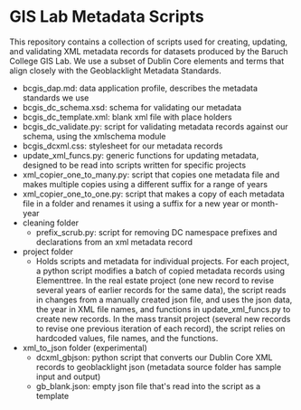# GIS Lab Metadata Scripts

This repository contains a collection of scripts used for creating, updating, and validating XML metadata records for datasets produced by the Baruch College GIS Lab. We use a subset of Dublin Core elements and terms that align closely with the Geoblacklight Metadata Standards.

* bcgis_dap.md: data application profile, describes the metadata standards we use
* bcgis_dc_schema.xsd: schema for validating our metadata
* bcgis_dc_template.xml:  blank xml file with place holders
* bcgis_dc_validate.py: script for validating metadata records against our schema, using the xmlschema module
* bcgis_dcxml.css: stylesheet for our metadata records
* update_xml_funcs.py: generic functions for updating metadata, designed to be read into scripts written for specific projects
* xml_copier_one_to_many.py: script that copies one metadata file and makes multiple copies using a different suffix for a range of years
* xml_copier_one_to_one.py: script that makes a copy of each metadata file in a folder and renames it using a suffix for a new year or month-year
* cleaning folder
  * prefix_scrub.py: script for removing DC namespace prefixes and declarations from an xml metadata record
* project folder
  * Holds scripts and metadata for individual projects. For each project, a python script modifies a batch of copied metadata records using Elementtree. In the real estate project (one new record to revise several years of earlier records for the same data), the script reads in changes from a manually created json file, and uses the json data, the year in XML file names, and functions in update_xml_funcs.py to create new records. In the mass transit project (several new records to revise one previous iteration of each record), the script relies on hardcoded values, file names, and the functions.
* xml_to_json folder (experimental)
  * dcxml_gbjson: python script that converts our Dublin Core XML records to geoblacklight json (metadata source folder has sample input and output)
  * gb_blank.json: empty json file that's read into the script as a template